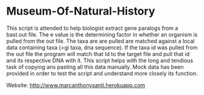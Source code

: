 Museum-Of-Natural-History
=========================
This script is attended to help biologist extract gene paralogs from a bast.out file.  The e value is the determining factor in whether an organism is pulled from the out file.  The taxa are are pulled are matched against a local data containing taxa (>gi taxa, dna sequence).  If the taxa id was pulled from the out file the program will match that Id to the target file and pull that id and its respective DNA with it.  This script helps with the long and tendious task of copying ans pasting all this data manually.  Mock data has been provided in order to test the script and understand more closely its function.

Website:
http://www.marcanthonysanti.herokuapp.com
